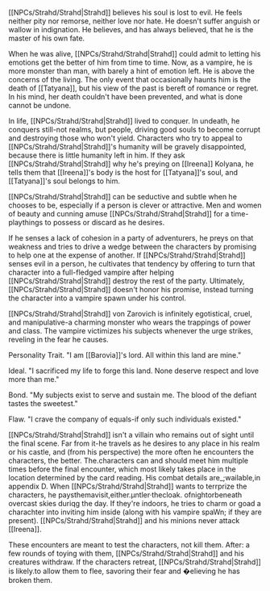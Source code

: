 [[NPCs/Strahd/Strahd|Strahd]] believes his soul is lost to evil. He feels neither pity nor remorse, neither love nor hate. He doesn't suffer anguish or wallow in indignation. He believes, and has always believed, that he is the master of his own fate.

When he was alive, [[NPCs/Strahd/Strahd|Strahd]] could admit to letting his emotions get the better of him from time to time. Now, as a vampire, he is more monster than man, with barely a hint of emotion left. He is above the concerns of the living. The only event that occasionally haunts him is the death of [[Tatyana]], but his view of the past is bereft of romance or regret. In his mind, her death couldn't have been prevented, and what is done cannot be undone.

In life, [[NPCs/Strahd/Strahd|Strahd]] lived to conquer. In undeath, he conquers still-not realms, but people, driving good souls to become corrupt and destroying those who won't yield. Characters who try to appeal to [[NPCs/Strahd/Strahd|Strahd]]'s humanity will be gravely disappointed, because there is little humanity left in him. If they ask [[NPCs/Strahd/Strahd|Strahd]] why he's preying on [[Ireena]] Kolyana, he tells them that [[Ireena]]'s body is the host for [[Tatyana]]'s soul, and [[Tatyana]]'s soul belongs to him.

[[NPCs/Strahd/Strahd|Strahd]] can be seductive and subtle when he chooses to be, especially if a person is clever or attractive. Men and women of beauty and cunning amuse [[NPCs/Strahd/Strahd|Strahd]] for a time-playthings to possess or discard as he desires.

If he senses a lack of cohesion in a party of adventurers, he preys on that weakness and tries to drive a wedge between the characters by promising to help one at the expense of another. If [[NPCs/Strahd/Strahd|Strahd]] senses evil in a person, he cultivates that tendency by offering to turn that character into a full-fledged vampire after helping [[NPCs/Strahd/Strahd|Strahd]] destroy the rest of the party. Ultimately, [[NPCs/Strahd/Strahd|Strahd]] doesn't honor his promise, instead turning the character into a vampire spawn under his control.

[[NPCs/Strahd/Strahd|Strahd]] von Zarovich is infinitely egotistical, cruel, and manipulative-a charming monster who wears the trappings of power and class. The vampire victimizes his subjects whenever the urge strikes, reveling in the fear he causes.

Personality Trait. "I am [[Barovia]]'s lord. All within this land are mine."

Ideal. "I sacrificed my life to forge this land. None deserve respect and love more than me."

Bond. "My subjects exist to serve and sustain me. The blood of the defiant tastes the sweetest."

Flaw. "I crave the company of equals-if only such individuals existed."

[[NPCs/Strahd/Strahd|Strahd]] isn't a villain who remains out of sight until the final scene. Far from it-he travels as he desires to any place in his realm or his castle, and (from his perspective) the more often he encounters the characters, the better. The.characters can and should meet him multiple times before the final encounter, which most likely takes place in the location determined by the card reading. His combat details are_;wailable,in appendix D. When [[NPCs/Strahd/Strahd|Strahd]] wants to terrprize the characters, he paysthemavisit,either.μntler·thecloak. ofnightorbeneath overcast skies duriqg the day. If they're indoors, he tries to charm or goad a charachter into inviting him inside (along with his vampire spaWn; if they are present). [[NPCs/Strahd/Strahd|Strahd]] and his minions never attack [[Ireena]].

These encounters are meant to test the characters, not kill them. After: a few rounds of toying with them, [[NPCs/Strahd/Strahd|Strahd]] and his creatures withdraw. If the characters retreat, [[NPCs/Strahd/Strahd|Strahd]] is likely.to allow them to flee, savoring their fear and �elieving he has broken them.